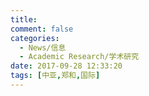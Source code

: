 ```yaml
---
title: 
comment: false
categories:
  - News/信息
  - Academic Research/学术研究
date: 2017-09-28 12:33:20
tags: [中亚,郑和,国际]
---
```

